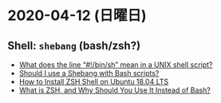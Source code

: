 # 2020-04-12 (日曜日)

## Shell: `shebang` (bash/zsh?)

- [What does the line “#!/bin/sh” mean in a UNIX shell script?](https://stackoverflow.com/questions/7366775/what-does-the-line-bin-sh-mean-in-a-unix-shell-script)
- [Should I use a Shebang with Bash scripts?](https://stackoverflow.com/questions/25165808/should-i-use-a-shebang-with-bash-scripts#252028219)
- [How to Install ZSH Shell on Ubuntu 18.04 LTS](https://linuxhint.com/install_zsh_shell_ubuntu_1804/)
- [What is ZSH, and Why Should You Use It Instead of Bash?](https://www.howtogeek.com/362409/what-is-zsh-and-why-should-you-use-it-instead-of-bash/)
